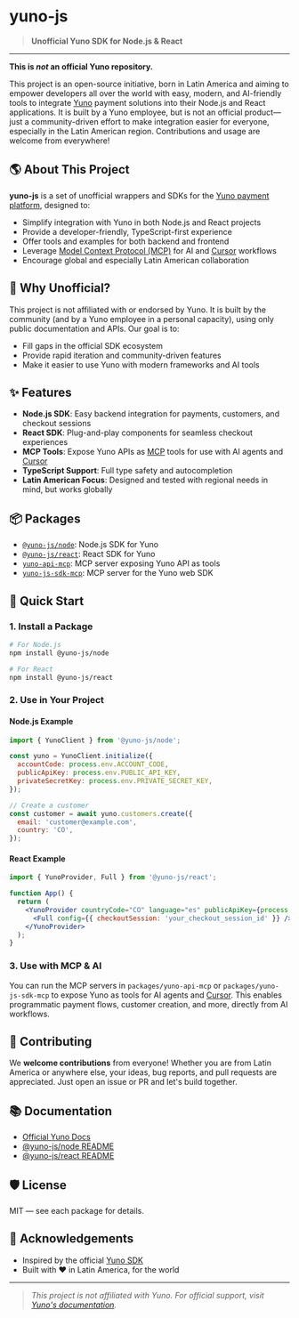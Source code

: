 # yuno-js

> **Unofficial Yuno SDK for Node.js & React**

---

**This is _not_ an official Yuno repository.**

This project is an open-source initiative, born in Latin America and aiming to empower developers all over the world with easy, modern, and AI-friendly tools to integrate [Yuno](https://y.uno/) payment solutions into their Node.js and React applications. It is built by a Yuno employee, but is not an official product—just a community-driven effort to make integration easier for everyone, especially in the Latin American region. Contributions and usage are welcome from everywhere!

## 🌎 About This Project

**yuno-js** is a set of unofficial wrappers and SDKs for the [Yuno payment platform](https://docs.y.uno/), designed to:

- Simplify integration with Yuno in both Node.js and React projects
- Provide a developer-friendly, TypeScript-first experience
- Offer tools and examples for both backend and frontend
- Leverage [Model Context Protocol (MCP)](https://modelcontextprotocol.org/) for AI and [Cursor](https://www.cursor.so/) workflows
- Encourage global and especially Latin American collaboration

## 🚩 Why Unofficial?

This project is not affiliated with or endorsed by Yuno. It is built by the community (and by a Yuno employee in a personal capacity), using only public documentation and APIs. Our goal is to:

- Fill gaps in the official SDK ecosystem
- Provide rapid iteration and community-driven features
- Make it easier to use Yuno with modern frameworks and AI tools

## ✨ Features

- **Node.js SDK**: Easy backend integration for payments, customers, and checkout sessions
- **React SDK**: Plug-and-play components for seamless checkout experiences
- **MCP Tools**: Expose Yuno APIs as [MCP](https://modelcontextprotocol.org/) tools for use with AI agents and [Cursor](https://www.cursor.so/)
- **TypeScript Support**: Full type safety and autocompletion
- **Latin American Focus**: Designed and tested with regional needs in mind, but works globally

## 📦 Packages

- [`@yuno-js/node`](./packages/yuno-node): Node.js SDK for Yuno
- [`@yuno-js/react`](./packages/yuno-react): React SDK for Yuno
- [`yuno-api-mcp`](./packages/yuno-api-mcp): MCP server exposing Yuno API as tools
- [`yuno-js-sdk-mcp`](./packages/yuno-js-sdk-mcp): MCP server for the Yuno web SDK

## 🚀 Quick Start

### 1. Install a Package

```bash
# For Node.js
npm install @yuno-js/node

# For React
npm install @yuno-js/react
```

### 2. Use in Your Project

#### Node.js Example

```js
import { YunoClient } from '@yuno-js/node';

const yuno = YunoClient.initialize({
  accountCode: process.env.ACCOUNT_CODE,
  publicApiKey: process.env.PUBLIC_API_KEY,
  privateSecretKey: process.env.PRIVATE_SECRET_KEY,
});

// Create a customer
const customer = await yuno.customers.create({
  email: 'customer@example.com',
  country: 'CO',
});
```

#### React Example

```jsx
import { YunoProvider, Full } from '@yuno-js/react';

function App() {
  return (
    <YunoProvider countryCode="CO" language="es" publicApiKey={process.env.REACT_APP_YUNO_PUBLIC_API_KEY}>
      <Full config={{ checkoutSession: 'your_checkout_session_id' }} />
    </YunoProvider>
  );
}
```

### 3. Use with MCP & AI

You can run the MCP servers in `packages/yuno-api-mcp` or `packages/yuno-js-sdk-mcp` to expose Yuno as tools for AI agents and [Cursor](https://www.cursor.so/). This enables programmatic payment flows, customer creation, and more, directly from AI workflows.

## 🤝 Contributing

We **welcome contributions** from everyone! Whether you are from Latin America or anywhere else, your ideas, bug reports, and pull requests are appreciated. Just open an issue or PR and let's build together.

## 📚 Documentation

- [Official Yuno Docs](https://docs.y.uno/)
- [@yuno-js/node README](./packages/yuno-node/README.md)
- [@yuno-js/react README](./packages/yuno-react/README.md)

## 🛡️ License

MIT — see each package for details.

## 🙏 Acknowledgements

- Inspired by the official [Yuno SDK](https://github.com/yuno-payments/yuno-sdk-web)
- Built with ❤️ in Latin America, for the world

---

> _This project is not affiliated with Yuno. For official support, visit [Yuno's documentation](https://docs.y.uno/)._
